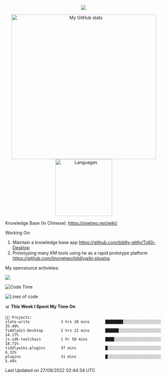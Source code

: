 <a href="https://github.com/linonetwo">
    <p align="center">
        <img src="https://github-profile-trophy.vercel.app/?username=linonetwo&column=7&theme=onedark"/>
    </p>
</a>
<a align="center" href="https://github.com/linonetwo">
  <p align="center">
    <img src="https://github-readme-stats.vercel.app/api?username=linonetwo&show_icons=true&count_private=true" alt="My GitHub stats" width="465"/>
    <img src="https://github-readme-stats.vercel.app/api/top-langs/?username=linonetwo&layout=compact&langs_count=10" alt="Languages" height="183">
  </p>
</a>

Knowledge Base (In Chinese): https://onetwo.ren/wiki/

Working On: 

1. Maintain a knowledge base app https://github.com/tiddly-gittly/TidGi-Desktop
1. Prototyping many KM tools using tw as a rapid prototype platform https://github.com/linonetwo/tiddlywiki-plugins

My opensource activieies:

![](https://visitor-badge.glitch.me/badge?page_id=linonetwo.linonetwo)

<!--START_SECTION:waka-->
![Code Time](http://img.shields.io/badge/Code%20Time-1%2C202%20hrs%2034%20mins-blue)

![Lines of code](https://img.shields.io/badge/From%20Hello%20World%20I%27ve%20Written-2%20Million%20lines%20of%20code-blue)

📊 **This Week I Spent My Time On** 

```text
🐱‍💻 Projects: 
slate-write              3 hrs 28 mins       ████████░░░░░░░░░░░░░░░░░   35.49% 
TiddlyGit-Desktop        2 hrs 22 mins       ██████░░░░░░░░░░░░░░░░░░░   24.17% 
js-sdk-toolchain         1 hr 50 mins        ████░░░░░░░░░░░░░░░░░░░░░   18.71% 
tiddlywiki-plugins       37 mins             █░░░░░░░░░░░░░░░░░░░░░░░░   6.32% 
plugins                  31 mins             █░░░░░░░░░░░░░░░░░░░░░░░░   5.44%

```


 Last Updated on 27/09/2022 02:44:34 UTC
<!--END_SECTION:waka-->

